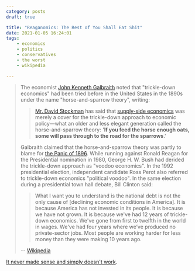 ```yaml
---
category: posts
draft: true

title: "Reaganomics: The Rest of You Shall Eat Shit"
date: 2021-01-05 16:24:01
tags:
    - economics
    - politics
    - conservatives
    - the worst
    - wikipedia
    
---
```


> The economist [John Kenneth Galbraith](https://en.wikipedia.org/wiki/John_Kenneth_Galbraith) noted that "trickle-down economics" had been tried before in the United States in the 1890s under the name "horse-and-sparrow theory", writing:
> 
> > [Mr. David Stockman](https://en.wikipedia.org/wiki/David_Stockman) has said that [supply-side economics](https://en.wikipedia.org/wiki/Supply-side_economics) was merely a cover for the trickle-down approach to economic policy—what an older and less elegant generation called the horse-and-sparrow theory: '**If you feed the horse enough oats, some will pass through to the road for the sparrows**.'
> 
> Galbraith claimed that the horse-and-sparrow theory was partly to blame for [the Panic of 1896](https://en.wikipedia.org/wiki/Panic_of_1896). While running against Ronald Reagan for the Presidential nomination in 1980, George H. W. Bush had derided the trickle-down approach as "voodoo economics". In the 1992 presidential election, independent candidate Ross Perot also referred to trickle-down economics "political voodoo". In the same election during a presidential town hall debate, Bill Clinton said:
> 
> > What I want you to understand is the national debt is not the only cause of [declining economic conditions in America]. It is because America has not invested in its people. It is because we have not grown. It is because we've had 12 years of trickle-down economics. We've gone from first to twelfth in the world in wages. We've had four years where we’ve produced no private-sector jobs. Most people are working harder for less money than they were making 10 years ago.
> 
> -- [Wikipedia](https://en.wikipedia.org/wiki/Trickle-down_economics)

[It never made sense and simply doesn't work](https://www.cbsnews.com/news/tax-cuts-rich-50-years-no-trickle-down/).
